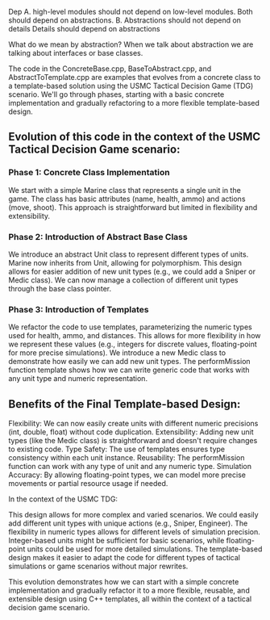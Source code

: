 Dep
A. high-level modules should not depend on low-level modules.
Both should depend on abstractions.
B. Abstractions should not depend on details
Details should depend on abstractions

What do we mean by abstraction?
When we talk about abstraction we are talking about interfaces or base classes.

The code in the ConcreteBase.cpp, BaseToAbstract.cpp, and AbstractToTemplate.cpp are examples that evolves from a concrete class to a template-based solution using the USMC Tactical Decision Game (TDG) scenario. We'll go through phases, starting with a basic concrete implementation and gradually refactoring to a more flexible template-based design.

## Evolution of this code in the context of the USMC Tactical Decision Game scenario:

### Phase 1: Concrete Class Implementation

We start with a simple Marine class that represents a single unit in the game.
The class has basic attributes (name, health, ammo) and actions (move, shoot).
This approach is straightforward but limited in flexibility and extensibility.


### Phase 2: Introduction of Abstract Base Class

We introduce an abstract Unit class to represent different types of units.
Marine now inherits from Unit, allowing for polymorphism.
This design allows for easier addition of new unit types (e.g., we could add a Sniper or Medic class).
We can now manage a collection of different unit types through the base class pointer.


### Phase 3: Introduction of Templates

We refactor the code to use templates, parameterizing the numeric types used for health, ammo, and distances.
This allows for more flexibility in how we represent these values (e.g., integers for discrete values, floating-point for more precise simulations).
We introduce a new Medic class to demonstrate how easily we can add new unit types.
The performMission function template shows how we can write generic code that works with any unit type and numeric representation.


## Benefits of the Final Template-based Design:

Flexibility: We can now easily create units with different numeric precisions (int, double, float) without code duplication.
Extensibility: Adding new unit types (like the Medic class) is straightforward and doesn't require changes to existing code.
Type Safety: The use of templates ensures type consistency within each unit instance.
Reusability: The performMission function can work with any type of unit and any numeric type.
Simulation Accuracy: By allowing floating-point types, we can model more precise movements or partial resource usage if needed.

In the context of the USMC TDG:

This design allows for more complex and varied scenarios. We could easily add different unit types with unique actions (e.g., Sniper, Engineer).
The flexibility in numeric types allows for different levels of simulation precision. Integer-based units might be sufficient for basic scenarios, while floating-point units could be used for more detailed simulations.
The template-based design makes it easier to adapt the code for different types of tactical simulations or game scenarios without major rewrites.

This evolution demonstrates how we can start with a simple concrete implementation and gradually refactor it to a more flexible, reusable, and extensible design using C++ templates, all within the context of a tactical decision game scenario.
